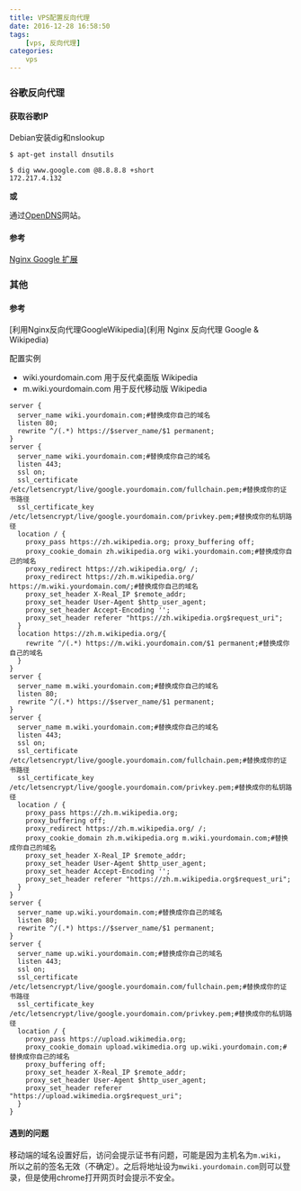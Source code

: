 ```yaml
---
title: VPS配置反向代理
date: 2016-12-28 16:58:50
tags:
    [vps, 反向代理]
categories:
    vps
---
```



### 谷歌反向代理
#### 获取谷歌IP
Debian安装dig和nslookup
```
$ apt-get install dnsutils
```


```
$ dig www.google.com @8.8.8.8 +short
172.217.4.132
```

**或**

通过[OpenDNS](https://github.com/cuber/ngx_http_google_filter_module/blob/master/README.zh-CN.md)网站。

#### 参考
[Nginx Google 扩展](https://github.com/cuber/ngx_http_google_filter_module/blob/master/README.zh-CN.md)

### 其他
#### 参考
[利用Nginx反向代理GoogleWikipedia](利用 Nginx 反向代理 Google & Wikipedia)

配置实例
- wiki.yourdomain.com 用于反代桌面版 Wikipedia
- m.wiki.yourdomain.com 用于反代移动版 Wikipedia

```
server {
  server_name wiki.yourdomain.com;#替换成你自己的域名
  listen 80;
  rewrite ^/(.*) https://$server_name/$1 permanent;
}
server {
  server_name wiki.yourdomain.com;#替换成你自己的域名
  listen 443;
  ssl on;
  ssl_certificate /etc/letsencrypt/live/google.yourdomain.com/fullchain.pem;#替换成你的证书路径
  ssl_certificate_key /etc/letsencrypt/live/google.yourdomain.com/privkey.pem;#替换成你的私钥路径
  location / {
    proxy_pass https://zh.wikipedia.org; proxy_buffering off;
    proxy_cookie_domain zh.wikipedia.org wiki.yourdomain.com;#替换成你自己的域名
    proxy_redirect https://zh.wikipedia.org/ /;
    proxy_redirect https://zh.m.wikipedia.org/ https://m.wiki.yourdomain.com/;#替换成你自己的域名
    proxy_set_header X-Real_IP $remote_addr;
    proxy_set_header User-Agent $http_user_agent;
    proxy_set_header Accept-Encoding '';
    proxy_set_header referer "https://zh.wikipedia.org$request_uri";
  }
  location https://zh.m.wikipedia.org/{
    rewrite ^/(.*) https://m.wiki.yourdomain.com/$1 permanent;#替换成你自己的域名
  }
}
server {
  server_name m.wiki.yourdomain.com;#替换成你自己的域名
  listen 80;
  rewrite ^/(.*) https://$server_name/$1 permanent;
}
server {
  server_name m.wiki.yourdomain.com;#替换成你自己的域名
  listen 443;
  ssl on;
  ssl_certificate /etc/letsencrypt/live/google.yourdomain.com/fullchain.pem;#替换成你的证书路径
  ssl_certificate_key /etc/letsencrypt/live/google.yourdomain.com/privkey.pem;#替换成你的私钥路径
  location / {
    proxy_pass https://zh.m.wikipedia.org;
    proxy_buffering off;
    proxy_redirect https://zh.m.wikipedia.org/ /;
    proxy_cookie_domain zh.m.wikipedia.org m.wiki.yourdomain.com;#替换成你自己的域名
    proxy_set_header X-Real_IP $remote_addr;
    proxy_set_header User-Agent $http_user_agent;
    proxy_set_header Accept-Encoding '';
    proxy_set_header referer "https://zh.m.wikipedia.org$request_uri";
  }
}
server {
  server_name up.wiki.yourdomain.com;#替换成你自己的域名
  listen 80;
  rewrite ^/(.*) https://$server_name/$1 permanent;
}
server {
  server_name up.wiki.yourdomain.com;#替换成你自己的域名
  listen 443;
  ssl on;
  ssl_certificate /etc/letsencrypt/live/google.yourdomain.com/fullchain.pem;#替换成你的证书路径
  ssl_certificate_key /etc/letsencrypt/live/google.yourdomain.com/privkey.pem;#替换成你的私钥路径
  location / {
    proxy_pass https://upload.wikimedia.org;
    proxy_cookie_domain upload.wikimedia.org up.wiki.yourdomain.com;#替换成你自己的域名
    proxy_buffering off;
    proxy_set_header X-Real_IP $remote_addr;
    proxy_set_header User-Agent $http_user_agent;
    proxy_set_header referer "https://upload.wikimedia.org$request_uri";
  }
}

```

#### 遇到的问题
移动端的域名设置好后，访问会提示证书有问题，可能是因为主机名为`m.wiki`，所以之前的签名无效（不确定）。之后将地址设为`mwiki.yourdomain.com`则可以登录，但是使用chrome打开网页时会提示不安全。
